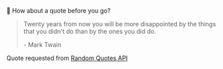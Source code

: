 📣 How about a quote before you go?

> Twenty years from now you will be more disappointed by the things that you didn't do than by the ones you did do.
>
> <p>- Mark Twain</p>

Quote requested from [Random Quotes API](https://github.com/lukePeavey/quotable)
